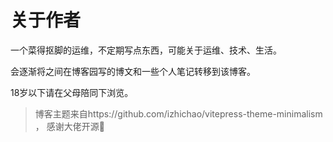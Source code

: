 # 关于作者

一个菜得抠脚的运维，不定期写点东西，可能关于运维、技术、生活。

会逐渐将之间在博客园写的博文和一些个人笔记转移到该博客。

18岁以下请在父母陪同下浏览。

> 博客主题来自https://github.com/izhichao/vitepress-theme-minimalism ， 感谢大佬开源🙏